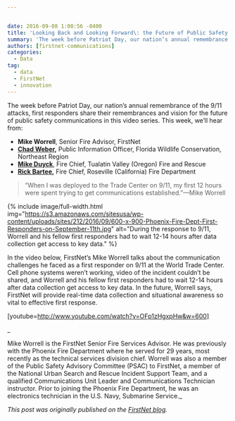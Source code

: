 ```yaml
---


date: 2016-09-08 1:00:56 -0400
title: 'Looking Back and Looking Forward\: the Future of Public Safety Communications in the Post 9/11 Era&mdash;a Video Series'
summary: 'The week before Patriot Day, our nation’s annual remembrance of the 9/11 attacks, first responders share their remembrances and vision for the future of public safety communications in this video series. This week, we&rsquo;ll hear from\: Mike Worrell, Senior Fire Advisor, FirstNet Chad Weber, Public Information Officer, Florida Wildlife Conservation, Northeast Region Mike Duyck, Fire'
authors: [firstnet-communications]
categories:
  - Data
tag:
  - data
  - FirstNet
  - innovation
---
```


The week before Patriot Day, our nation’s  annual remembrance of the 9/11 attacks, first responders share their remembrances and vision for the future of public safety communications in this video series. This week, we’ll hear from:

  * **Mike Worrell**, Senior Fire Advisor, FirstNet
  * **[Chad Weber](http://firstnet.gov/newsroom/blog/chad-weber-how-public-safety-broadband-can-help-rural-law-enforcement),** Public Information Officer, Florida Wildlife Conservation, Northeast Region
  * [**Mike Duyck**](http://firstnet.gov/newsroom/blog/vlog-broadband-network-will-enable-public-safety-work-%E2%80%9Cunthrottled%E2%80%9D), Fire Chief, Tualatin Valley (Oregon) Fire and Rescue
  * **[Rick Bartee](http://firstnet.gov/newsroom/blog/rick-bartee-benefits-data-search-and-rescue),** Fire Chief, Roseville (California) Fire Department

> “When I was deployed to the Trade Center on 9/11, my first 12 hours were spent trying to get communications established.”—Mike Worrell


{% include image/full-width.html img="https://s3.amazonaws.com/sitesusa/wp-content/uploads/sites/212/2016/09/600-x-900-Phoenix-Fire-Dept-First-Responders-on-September-11th.jpg" alt="During the response to 9/11, Worrell and his fellow first responders had to wait 12-14 hours after data collection get access to key data." %}

In the video below, FirstNet’s  Mike Worrell talks about the communication challenges he faced as a first responder on 9/11 at the World Trade Center. Cell phone systems weren’t working, video of the incident couldn’t be shared, and Worrell and his fellow first responders had to wait 12-14 hours after data collection get access to key data. In the future, Worrell says, FirstNet will provide real-time data collection and situational awareness so vital to effective first response.

[youtube=http://www.youtube.com/watch?v=OFp1zHgxpHw&w=600]

_
  
Mike Worrell is the FirstNet Senior Fire Services Advisor. He was previously with the Phoenix Fire Department where he served for 29 years, most recently as the technical services division chief. Worrell was also a member of the Public Safety Advisory Committee (PSAC) to FirstNet, a member of the National Urban Search and Rescue Incident Support Team, and a qualified Communications Unit Leader and Communications Technician instructor. Prior to joining the Phoenix Fire Department, he was an electronics technician in the U.S. Navy, Submarine Service._

_This post was originally published on the [FirstNet blog](http://www.firstnet.gov/newsroom/blog)._